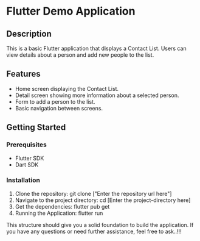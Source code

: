 # Flutter Demo Application

## Description
This is a basic Flutter application that displays a Contact List. 
Users can view details about a person and add new people to the list.

## Features
- Home screen displaying the Contact List.
- Detail screen showing more information about a selected person.
- Form to add a person to the list.
- Basic navigation between screens.

## Getting Started
### Prerequisites
- Flutter SDK
- Dart SDK

### Installation
1. Clone the repository: git clone ["Enter the repository url here"]
2. Navigate to the project directory: cd [Enter the project-directory here]
3. Get the dependencies: flutter pub get
4. Running the Application: flutter run


This structure should give you a solid foundation to build the application.
If you have any questions or need further assistance, feel free to ask..!!!


